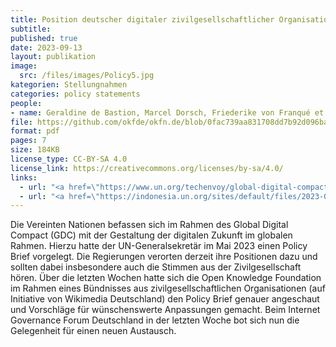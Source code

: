 ```yaml
---
title: Position deutscher digitaler zivilgesellschaftlicher Organisationen zum Global Digital Compact
subtitle: 
published: true
date: 2023-09-13
layout: publikation
image:
  src: /files/images/Policy5.jpg
kategorien: Stellungnahmen
categories: policy statements
people:
- name: Geraldine de Bastion, Marcel Dorsch, Friederike von Franqué et al.
file: https://github.com/okfde/okfn.de/blob/0fac739aa831708dd7b92d096ba1f9952fbfd4af/static/files/publikationen/2023_Positionspapier_digZG_zum_GDC.pdf?raw=true
format: pdf
pages: 7
size: 184KB
license_type: CC-BY-SA 4.0
license_link: https://creativecommons.org/licenses/by-sa/4.0/
links: 
  - url: "<a href=\"https://www.un.org/techenvoy/global-digital-compact\" target=\"_blank\">Global Digital Compact</a>"
  - url: "<a href=\"https://indonesia.un.org/sites/default/files/2023-07/our-common-agenda-policy-brief-gobal-digi-compact-en.pdf\" target=\"_blank\">United Nations, Common Agenda Policy Brief 5: A Global Digital Compact — an Open, Free and Secure Digital Future for All</a>"
---
```


Die Vereinten Nationen befassen sich im Rahmen des Global Digital Compact (GDC) mit der Gestaltung der digitalen Zukunft im globalen Rahmen. Hierzu hatte der UN-Generalsekretär im Mai 2023 einen Policy Brief vorgelegt. Die Regierungen verorten derzeit ihre Positionen dazu und sollten dabei insbesondere auch die Stimmen aus der Zivilgesellschaft hören. Über die letzten Wochen hatte sich die Open Knowledge Foundation im Rahmen eines Bündnisses aus zivilgesellschaftlichen Organisationen (auf Initiative von Wikimedia Deutschland) den Policy Brief genauer angeschaut und Vorschläge für wünschenswerte Anpassungen gemacht. Beim Internet Governance Forum Deutschland in der letzten Woche bot sich nun die Gelegenheit für einen neuen Austausch.
